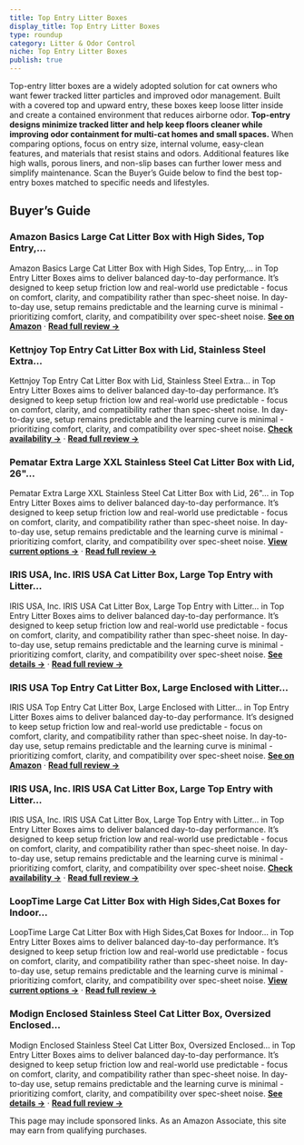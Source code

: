 ```yaml
---
title: Top Entry Litter Boxes
display_title: Top Entry Litter Boxes
type: roundup
category: Litter & Odor Control
niche: Top Entry Litter Boxes
publish: true
---
```


<p>Top-entry litter boxes are a widely adopted solution for cat owners who want fewer tracked litter particles and improved odor management. Built with a covered top and upward entry, these boxes keep loose litter inside and create a contained environment that reduces airborne odor. <strong>Top-entry designs minimize tracked litter and help keep floors cleaner while improving odor containment for multi-cat homes and small spaces.</strong> When comparing options, focus on entry size, internal volume, easy-clean features, and materials that resist stains and odors. Additional features like high walls, porous liners, and non-slip bases can further lower mess and simplify maintenance. Scan the Buyer’s Guide below to find the best top-entry boxes matched to specific needs and lifestyles.</p>
<h2>Buyer’s Guide</h2>
<h3>Amazon Basics Large Cat Litter Box with High Sides, Top Entry,…</h3>
<p>Amazon Basics Large Cat Litter Box with High Sides, Top Entry,… in Top Entry Litter Boxes aims to deliver balanced day-to-day performance. It’s designed to keep setup friction low and real-world use predictable - focus on comfort, clarity, and compatibility rather than spec-sheet noise. In day-to-day use, setup remains predictable and the learning curve is minimal - prioritizing comfort, clarity, and compatibility over spec-sheet noise. <a href="https://amzn.to/4qcZCyv" target="_blank" rel="nofollow sponsored noopener noopener" target="_blank"><strong>See on Amazon</strong></a> · <a href="/reviews/amazon-basics-large-cat-litter-box-with-high-sides-top-entry-includes-s-53cfc0c1/"><strong>Read full review &rarr;</strong></a></p>
<h3>Kettnjoy Top Entry Cat Litter Box with Lid, Stainless Steel Extra…</h3>
<p>Kettnjoy Top Entry Cat Litter Box with Lid, Stainless Steel Extra… in Top Entry Litter Boxes aims to deliver balanced day-to-day performance. It’s designed to keep setup friction low and real-world use predictable - focus on comfort, clarity, and compatibility rather than spec-sheet noise. In day-to-day use, setup remains predictable and the learning curve is minimal - prioritizing comfort, clarity, and compatibility over spec-sheet noise. <a href="https://amzn.to/48x5v3h" target="_blank" rel="nofollow sponsored noopener noopener" target="_blank"><strong>Check availability &rarr;</strong></a> · <a href="/reviews/kettnjoy-top-entry-cat-litter-box-with-lid-stainless-steel-extra-large-13f1d863/"><strong>Read full review &rarr;</strong></a></p>
<h3>Pematar Extra Large XXL Stainless Steel Cat Litter Box with Lid, 26"…</h3>
<p>Pematar Extra Large XXL Stainless Steel Cat Litter Box with Lid, 26"… in Top Entry Litter Boxes aims to deliver balanced day-to-day performance. It’s designed to keep setup friction low and real-world use predictable - focus on comfort, clarity, and compatibility rather than spec-sheet noise. In day-to-day use, setup remains predictable and the learning curve is minimal - prioritizing comfort, clarity, and compatibility over spec-sheet noise. <a href="https://amzn.to/477THSz" target="_blank" rel="nofollow sponsored noopener noopener" target="_blank"><strong>View current options &rarr;</strong></a> · <a href="/reviews/pematar-extra-large-xxl-stainless-steel-cat-litter-box-with-lid-26-l-x-cc5d032e/"><strong>Read full review &rarr;</strong></a></p>
<h3>IRIS USA, Inc. IRIS USA Cat Litter Box, Large Top Entry with Litter…</h3>
<p>IRIS USA, Inc. IRIS USA Cat Litter Box, Large Top Entry with Litter… in Top Entry Litter Boxes aims to deliver balanced day-to-day performance. It’s designed to keep setup friction low and real-world use predictable - focus on comfort, clarity, and compatibility rather than spec-sheet noise. In day-to-day use, setup remains predictable and the learning curve is minimal - prioritizing comfort, clarity, and compatibility over spec-sheet noise. <a href="https://amzn.to/47bBMus" target="_blank" rel="nofollow sponsored noopener noopener" target="_blank"><strong>See details &rarr;</strong></a> · <a href="/reviews/iris-usa-inc-iris-usa-cat-litter-box-large-top-entry-with-litter-catchi-17c1b290/"><strong>Read full review &rarr;</strong></a></p>
<h3>IRIS USA Top Entry Cat Litter Box, Large Enclosed with Litter…</h3>
<p>IRIS USA Top Entry Cat Litter Box, Large Enclosed with Litter… in Top Entry Litter Boxes aims to deliver balanced day-to-day performance. It’s designed to keep setup friction low and real-world use predictable - focus on comfort, clarity, and compatibility rather than spec-sheet noise. In day-to-day use, setup remains predictable and the learning curve is minimal - prioritizing comfort, clarity, and compatibility over spec-sheet noise. <a href="https://amzn.to/47eJMLf" target="_blank" rel="nofollow sponsored noopener noopener" target="_blank"><strong>See on Amazon</strong></a> · <a href="/reviews/iris-usa-top-entry-cat-litter-box-large-enclosed-with-litter-catching-l-2afd71b9/"><strong>Read full review &rarr;</strong></a></p>
<h3>IRIS USA, Inc. IRIS USA Cat Litter Box, Large Top Entry with Litter…</h3>
<p>IRIS USA, Inc. IRIS USA Cat Litter Box, Large Top Entry with Litter… in Top Entry Litter Boxes aims to deliver balanced day-to-day performance. It’s designed to keep setup friction low and real-world use predictable - focus on comfort, clarity, and compatibility rather than spec-sheet noise. In day-to-day use, setup remains predictable and the learning curve is minimal - prioritizing comfort, clarity, and compatibility over spec-sheet noise. <a href="https://amzn.to/3Jd2YRq" target="_blank" rel="nofollow sponsored noopener noopener" target="_blank"><strong>Check availability &rarr;</strong></a> · <a href="/reviews/iris-usa-inc-iris-usa-cat-litter-box-large-top-entry-with-litter-catchi-b89189fd/"><strong>Read full review &rarr;</strong></a></p>
<h3>LoopTime Large Cat Litter Box with High Sides,Cat Boxes for Indoor…</h3>
<p>LoopTime Large Cat Litter Box with High Sides,Cat Boxes for Indoor… in Top Entry Litter Boxes aims to deliver balanced day-to-day performance. It’s designed to keep setup friction low and real-world use predictable - focus on comfort, clarity, and compatibility rather than spec-sheet noise. In day-to-day use, setup remains predictable and the learning curve is minimal - prioritizing comfort, clarity, and compatibility over spec-sheet noise. <a href="https://amzn.to/3LdSYYD" target="_blank" rel="nofollow sponsored noopener noopener" target="_blank"><strong>View current options &rarr;</strong></a> · <a href="/reviews/looptime-large-cat-litter-box-with-high-sides-cat-boxes-for-indoor-cats-27b95b62/"><strong>Read full review &rarr;</strong></a></p>
<h3>Modign Enclosed Stainless Steel Cat Litter Box, Oversized Enclosed…</h3>
<p>Modign Enclosed Stainless Steel Cat Litter Box, Oversized Enclosed… in Top Entry Litter Boxes aims to deliver balanced day-to-day performance. It’s designed to keep setup friction low and real-world use predictable - focus on comfort, clarity, and compatibility rather than spec-sheet noise. In day-to-day use, setup remains predictable and the learning curve is minimal - prioritizing comfort, clarity, and compatibility over spec-sheet noise. <a href="https://amzn.to/4om8ccw" target="_blank" rel="nofollow sponsored noopener noopener" target="_blank"><strong>See details &rarr;</strong></a> · <a href="/reviews/modign-enclosed-stainless-steel-cat-litter-box-oversized-enclosed-cat-l-8f5383a9/"><strong>Read full review &rarr;</strong></a></p>
<aside class="disclosure">This page may include sponsored links. As an Amazon Associate, this site may earn from qualifying purchases.</aside>
